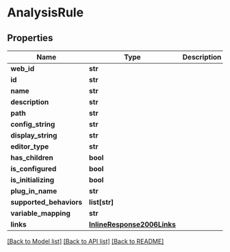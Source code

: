 # AnalysisRule

## Properties
Name | Type | Description | Notes
------------ | ------------- | ------------- | -------------
**web_id** | **str** |  | [optional] 
**id** | **str** |  | [optional] 
**name** | **str** |  | [optional] 
**description** | **str** |  | [optional] 
**path** | **str** |  | [optional] 
**config_string** | **str** |  | [optional] 
**display_string** | **str** |  | [optional] 
**editor_type** | **str** |  | [optional] 
**has_children** | **bool** |  | [optional] 
**is_configured** | **bool** |  | [optional] 
**is_initializing** | **bool** |  | [optional] 
**plug_in_name** | **str** |  | [optional] 
**supported_behaviors** | **list[str]** |  | [optional] 
**variable_mapping** | **str** |  | [optional] 
**links** | [**InlineResponse2006Links**](InlineResponse2006Links.md) |  | [optional] 

[[Back to Model list]](../README.md#documentation-for-models) [[Back to API list]](../README.md#documentation-for-api-endpoints) [[Back to README]](../README.md)


